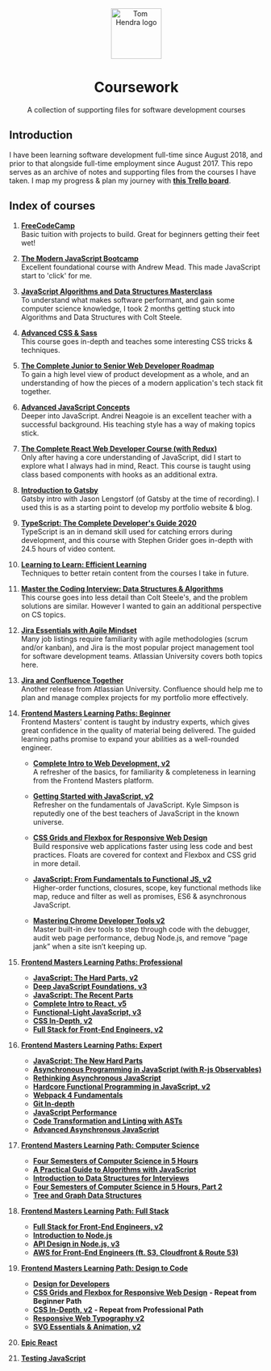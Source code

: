 <div align=center>
<img alt="Tom Hendra logo" src="https://res.cloudinary.com/tomhendra/image/upload/v1567091669/tomhendra-logo/tomhendra-logo-round-1024.png" width="100" />
<h1>Coursework</h1>
<p>A collection of supporting files for software development courses</p>
</div>

## Introduction

I have been learning software development full-time since August 2018, and prior to that alongside full-time employment since August 2017. This repo serves as an archive of notes and supporting files from the courses I have taken. I map my progress & plan my journey with **[this Trello board](https://trello.com/b/R1CVyI4S)**.

## Index of courses

1.  **[FreeCodeCamp](1-free-code-camp)**\
    Basic tuition with projects to build. Great for beginners getting their feet wet!

2.  **[The Modern JavaScript Bootcamp](2-modern-javascript-bootcamp)**\
    Excellent foundational course with Andrew Mead. This made JavaScript start to 'click' for me.

3.  **[JavaScript Algorithms and Data Structures Masterclass](3-algorithms-and-data-structures)**\
    To understand what makes software performant, and gain some computer science knowledge, I took 2 months getting stuck into Algorithms and Data Structures with Colt Steele.

4.  **[Advanced CSS & Sass](4-advanced-css-and-sass)**\
    This course goes in-depth and teaches some interesting CSS tricks & techniques.

5.  **[The Complete Junior to Senior Web Developer Roadmap](5-complete-junior-to-senior-web-developer)**\
    To gain a high level view of product development as a whole, and an understanding of how the pieces of a modern application's tech stack fit together.

6.  **[Advanced JavaScript Concepts](6-advanced-javascript-concepts)**\
    Deeper into JavaScript. Andrei Neagoie is an excellent teacher with a successful background. His teaching style has a way of making topics stick.

7.  **[The Complete React Web Developer Course (with Redux)](7-complete-react-web-developer)**\
    Only after having a core understanding of JavaScript, did I start to explore what I always had in mind, React. This course is taught using class based components with hooks as an additional extra.

8.  **[Introduction to Gatsby](8-gatsby-intro)**\
     Gatsby intro with Jason Lengstorf (of Gatsby at the time of recording). I used this is as a starting point to develop my portfolio website & blog.

9.  **[TypeScript: The Complete Developer's Guide 2020](9-typescript-complete-developers-guide)**\
    TypeScript is an in demand skill used for catching errors during development, and this course with Stephen Grider goes in-depth with 24.5 hours of video content.

10. **[Learning to Learn: Efficient Learning](10-learning-to-learn)**\
    Techniques to better retain content from the courses I take in future.

11. **[Master the Coding Interview: Data Structures & Algorithms](11-master-the-coding-interview)**\
    This course goes into less detail than Colt Steele's, and the problem solutions are similar. However I wanted to gain an additional perspective on CS topics.

12. **[Jira Essentials with Agile Mindset](12-jira-essentials-with-agile-mindset)**\
    Many job listings require familiarity with agile methodologies (scrum and/or kanban), and Jira is the most popular project management tool for software development teams. Atlassian University covers both topics here.

13. **[Jira and Confluence Together](13-jira-and-confluence-together)**\
    Another release from Atlassian University. Confluence should help me to plan and manage complex projects for my portfolio more effectively.

14. **[Frontend Masters Learning Paths: Beginner](14-fem-beginner)**\
    Frontend Masters' content is taught by industry experts, which gives great confidence in the quality of material being delivered. The guided learning paths promise to expand your abilities as a well-rounded engineer.

    - **[Complete Intro to Web Development, v2](14-fem-beginner/1-complete-intro-to-web-development-v2)**\
      A refresher of the basics, for familiarity & completeness in learning from the Frontend Masters platform.

    - **[Getting Started with JavaScript, v2](14-fem-beginner/2-getting-started-with-javascript-v2)**\
       Refresher on the fundamentals of JavaScript. Kyle Simpson is reputedly one of the best teachers of JavaScript in the known universe.

    - **[CSS Grids and Flexbox for Responsive Web Design](14-fem-beginner/3-css-grids-and-flexbox-for-responsive-web-design)**\
       Build responsive web applications faster using less code and best practices. Floats are covered for context and Flexbox and CSS grid in more detail.

    - **[JavaScript: From Fundamentals to Functional JS, v2]()**\
       Higher-order functions, closures, scope, key functional methods like map, reduce and filter as well as promises, ES6 & asynchronous JavaScript.

    - **[Mastering Chrome Developer Tools v2]()**\
       Master built-in dev tools to step through code with the debugger, audit web page performance, debug Node.js, and remove “page jank” when a site isn’t keeping up.

15. **[Frontend Masters Learning Paths: Professional]()**

    - **[JavaScript: The Hard Parts, v2]()**
    - **[Deep JavaScript Foundations, v3]()**
    - **[JavaScript: The Recent Parts]()**
    - **[Complete Intro to React, v5]()**
    - **[Functional-Light JavaScript, v3]()**
    - **[CSS In-Depth, v2]()**
    - **[Full Stack for Front-End Engineers, v2]()**

16. **[Frontend Masters Learning Paths: Expert]()**

    - **[JavaScript: The New Hard Parts]()**
    - **[Asynchronous Programming in JavaScript (with R-js Observables)]()**
    - **[Rethinking Asynchronous JavaScript]()**
    - **[Hardcore Functional Programming in JavaScript, v2]()**
    - **[Webpack 4 Fundamentals]()**
    - **[Git In-depth]()**
    - **[JavaScript Performance]()**
    - **[Code Transformation and Linting with ASTs]()**
    - **[Advanced Asynchronous JavaScript]()**

17. **[Frontend Masters Learning Path: Computer Science]()**

    - **[Four Semesters of Computer Science in 5 Hours]()**
    - **[A Practical Guide to Algorithms with JavaScript]()**
    - **[Introduction to Data Structures for Interviews]()**
    - **[Four Semesters of Computer Science in 5 Hours, Part 2]()**
    - **[Tree and Graph Data Structures]()**

18. **[Frontend Masters Learning Path: Full Stack]()**

    - **[Full Stack for Front-End Engineers, v2]()**
    - **[Introduction to Node.js]()**
    - **[API Design in Node.js, v3]()**
    - **[AWS for Front-End Engineers (ft. S3, Cloudfront & Route 53)]()**

19. **[Frontend Masters Learning Path: Design to Code]()**

    - **[Design for Developers]()**
    - **[CSS Grids and Flexbox for Responsive Web Design]()** **- Repeat from Beginner Path**
    - **[CSS In-Depth, v2]()** **- Repeat from Professional Path**
    - **[Responsive Web Typography v2]()**
    - **[SVG Essentials & Animation, v2]()**

20. **[Epic React](https://epicreact.dev)**

21. **[Testing JavaScript](https://testingjavascript.com)**
